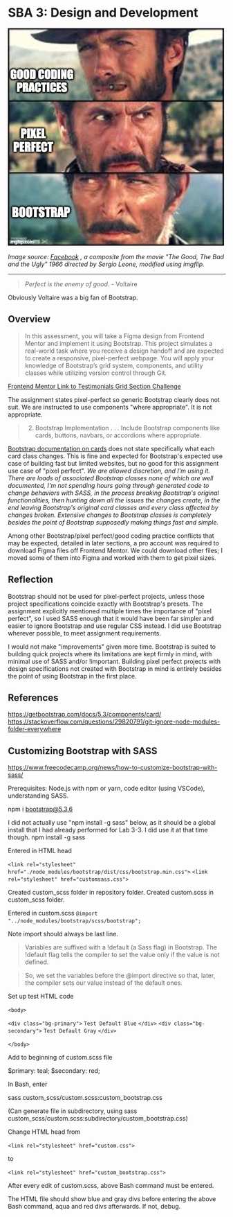# SBA 3: Design and Development

![When Bootstrap meets Pixel Perfect meets Good Coding Practices](./tgtbtu.png)

*Image source: [Facebook](https://www.facebook.com/movieclips/photos/throwback-clip-the-good-the-bad-and-the-ugly-standoff-httpswwwyoutubecomwatchv5p/10153171726572139/?_rdr) , a composite from the movie "The Good, The Bad and the Ugly" 1966 directed by Sergio Leone, modified using imgflip.*

---

>*Perfect is the enemy of good.* - Voltaire

Obviously Voltaire was a big fan of Bootstrap.

## Overview

>In this assessment, you will take a Figma design from Frontend Mentor and implement it using Bootstrap. This project simulates a real-world task where you receive a design handoff and are expected to create a responsive, pixel-perfect webpage. You will apply your knowledge of Bootstrap’s grid system, components, and utility classes while utilizing version control through Git.

[Frontend Mentor Link to Testimonials Grid Section Challenge](https://www.frontendmentor.io/challenges/testimonials-grid-section-Nnw6J7Un7)

The assignment states pixel-perfect so generic Bootstrap clearly does not suit.  We are instructed to use components "where appropriate".  It is not appropriate.

>2. Bootstrap Implementation . . . Include Bootstrap components like cards, buttons, navbars, or accordions where appropriate.

[Bootstrap documentation on cards](https://getbootstrap.com/docs/5.3/components/card/) does not state specifically what each card class changes.  This is fine and expected for Bootstrap's expected use case of building fast but limited websites, but no good for this assignment use case of "pixel perfect".  *We are allowed discretion, and I'm using it.  There are loads of associated Bootstrap classes none of which are well documented, I'm not spending hours going through generated code to change behaviors with SASS, in the process breaking Bootstrap's original functionalities, then hunting down all the issues the changes create, in the end leaving Bootstrap's original card classes and every class affected by changes broken.  Extensive changes to Bootstrap classes is completely besides the point of Bootstrap supposedly making things fast and simple.*

Among other Bootstrap/pixel perfect/good coding practice conflicts that may be expected, detailed in later sections, a pro account was required to download Figma files off Frontend Mentor.  We could download other files; I moved some of them into Figma and worked with them to get pixel sizes.

## Reflection

Bootstrap should not be used for pixel-perfect projects, unless those project specifications coincide exactly with Bootstrap's presets.  The assignment explicitly mentioned multiple times the importance of "pixel perfect", so I used SASS enough that it would have been far simpler and easier to ignore Bootstrap and use regular CSS instead.  I did use Bootstrap wherever possible, to meet assignment requirements.

I would not make "improvements" given more time.  Bootstrap is suited to building quick projects where its limitations are kept firmly in mind, with minimal use of SASS and/or !important.  Building pixel perfect projects with design specifications not created with Bootstrap in mind is entirely besides the point of using Bootstrap in the first place.

## References

https://getbootstrap.com/docs/5.3/components/card/
https://stackoverflow.com/questions/29820791/git-ignore-node-modules-folder-everywhere

## Customizing Bootstrap with SASS

https://www.freecodecamp.org/news/how-to-customize-bootstrap-with-sass/

Prerequisites:  Node.js with npm or yarn, code editor (using VSCode), understanding SASS.

npm i bootstrap@5.3.6

I did not actually use "npm install -g sass" below, as it should be a global install that I had already performed for Lab 3-3.  I did use it at that time though. 
npm install -g sass

Entered in HTML head

`<link rel="stylesheet" href="./node_modules/bootstrap/dist/css/bootstrap.min.css">`
`<link rel="stylesheet" href="customsass.css">`

Created custom_scss folder in repository folder.
Created custom.scss in custom_scss folder.

Entered in custom.scss
`@import "../node_modules/bootstrap/scss/bootstrap";`

Note import should always be last line.

>Variables are suffixed with a !default (a Sass flag) in Bootstrap. The !default flag tells the compiler to set the value only if the value is not defined.

>So, we set the variables before the @import directive so that, later, the compiler sets our value instead of the default ones.

Set up test HTML code

`<body>`
  
  `<div class="bg-primary">`
    `Test Default Blue`
  `</div>`
  `<div class="bg-secondary">`
    `Test Default Gray`
  `</div>`
  
`</body>`

Add to beginning of custom.scss file

$primary: teal;
$secondary: red;

In Bash, enter

sass custom_scss/custom.scss:custom_bootstrap.css

(Can generate file in subdirectory, using sass custom_scss/custom.scss:subdirectory/custom_bootstrap.css)

Change HTML head from

`<link rel="stylesheet" href="custom.css">`

to

`<link rel="stylesheet" href="custom_bootstrap.css">`

After every edit of custom.scss, above Bash command must be entered.

The HTML file should show blue and gray divs before entering the above Bash command, aqua and red divs afterwards.  If not, debug.
